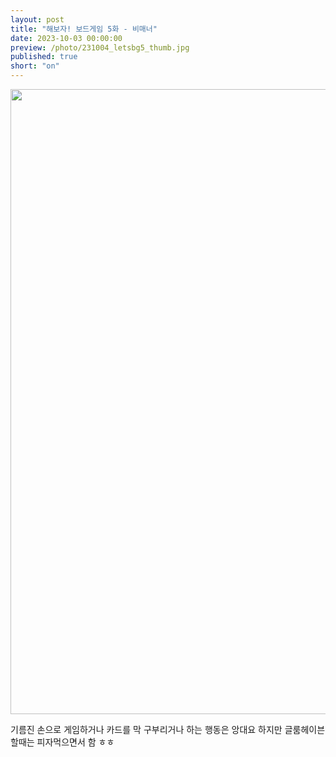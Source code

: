 ```yaml
---
layout: post
title: "해보자! 보드게임 5화 - 비매너"
date: 2023-10-03 00:00:00
preview: /photo/231004_letsbg5_thumb.jpg
published: true
short: "on"
---
```


<img src="/photo/231004_letsbg5.jpg" width="1000">


기름진 손으로 게임하거나 카드를 막 구부리거나 하는 행동은 앙대요
하지만 글룸헤이븐할때는 피자먹으면서 함 ㅎㅎ